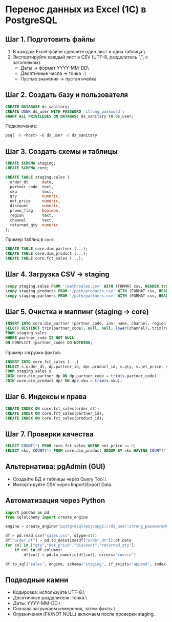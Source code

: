 # Перенос данных из Excel (1С) в PostgreSQL

## Шаг 1. Подготовить файлы

1.  В каждом Excel-файле сделайте один лист = одна таблица.\
2.  Экспортируйте каждый лист в CSV (UTF-8, разделитель ",", с
    заголовком).
    -   Даты → формат YYYY-MM-DD\
    -   Десятичные числа → точка `.`\
    -   Пустые значения → пустая ячейка

## Шаг 2. Создать базу и пользователя

``` sql
CREATE DATABASE ds_sanitary;
CREATE USER ds_user WITH PASSWORD 'strong_password';
GRANT ALL PRIVILEGES ON DATABASE ds_sanitary TO ds_user;
```

Подключение:

``` bash
psql -h <host> -U ds_user -d ds_sanitary
```

## Шаг 3. Создать схемы и таблицы

``` sql
CREATE SCHEMA staging;
CREATE SCHEMA core;

CREATE TABLE staging.sales (
  order_dt      date,
  partner_code  text,
  sku           text,
  qty           numeric,
  net_price     numeric,
  discount      numeric,
  promo_flag    boolean,
  region        text,
  channel       text,
  returned_qty  numeric
);
```

Пример таблиц в `core`:

``` sql
CREATE TABLE core.dim_partner (...);
CREATE TABLE core.dim_product (...);
CREATE TABLE core.fct_sales (...);
```

## Шаг 4. Загрузка CSV → staging

``` sql
\copy staging.sales FROM '/path/sales.csv' WITH (FORMAT csv, HEADER true, ENCODING 'UTF8');
\copy staging.products FROM '/path/products.csv' WITH (FORMAT csv, HEADER true, ENCODING 'UTF8');
\copy staging.partners FROM '/path/partners.csv' WITH (FORMAT csv, HEADER true, ENCODING 'UTF8');
```

## Шаг 5. Очистка и маппинг (staging → core)

``` sql
INSERT INTO core.dim_partner (partner_code, inn, name, channel, region)
SELECT DISTINCT trim(partner_code), null, null, lower(channel), trim(region)
FROM staging.sales
WHERE partner_code IS NOT NULL
ON CONFLICT (partner_code) DO NOTHING;
```

Пример загрузки фактов:

``` sql
INSERT INTO core.fct_sales (...)
SELECT s.order_dt, dp.partner_id, dpr.product_id, s.qty, s.net_price, s.discount, s.promo_flag, s.region, s.channel, COALESCE(s.returned_qty,0)
FROM staging.sales s
JOIN core.dim_partner dp ON dp.partner_code = trim(s.partner_code)
JOIN core.dim_product dpr ON dpr.sku = trim(s.sku);
```

## Шаг 6. Индексы и права

``` sql
CREATE INDEX ON core.fct_sales(order_dt);
CREATE INDEX ON core.fct_sales(partner_id);
CREATE INDEX ON core.fct_sales(product_id);
```

## Шаг 7. Проверки качества

``` sql
SELECT COUNT(*) FROM core.fct_sales WHERE net_price <= 0;
SELECT sku, COUNT(*) FROM core.dim_product GROUP BY sku HAVING COUNT(*)>1;
```

## Альтернатива: pgAdmin (GUI)

-   Создайте БД и таблицы через Query Tool.\
-   Импортируйте CSV через Import/Export Data.

## Автоматизация через Python

``` python
import pandas as pd
from sqlalchemy import create_engine

engine = create_engine("postgresql+psycopg2://ds_user:strong_password@host:5432/ds_sanitary")

df = pd.read_csv("sales.csv", dtype=str)
df["order_dt"] = pd.to_datetime(df["order_dt"]).dt.date
for col in ["qty","net_price","discount","returned_qty"]:
    if col in df.columns:
        df[col] = pd.to_numeric(df[col], errors="coerce")

df.to_sql("sales", engine, schema="staging", if_exists="append", index=False, method="multi", chunksize=5000)
```

## Подводные камни

-   Кодировка: используйте UTF-8.\
-   Десятичные разделители: точка.\
-   Даты: YYYY-MM-DD.\
-   Сначала загружаем измерения, затем факты.\
-   Ограничения (FK/NOT NULL) включаем после проверки staging.
